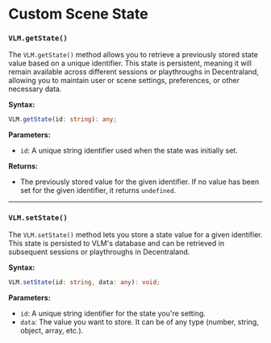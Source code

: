 # Custom Scene State

### `VLM.getState()`

The `VLM.getState()` method allows you to retrieve a previously stored state value based on a unique identifier. This state is persistent, meaning it will remain available across different sessions or playthroughs in Decentraland, allowing you to maintain user or scene settings, preferences, or other necessary data.

**Syntax:**

```typescript
VLM.getState(id: string): any;
```

**Parameters:**
- `id`: A unique string identifier used when the state was initially set.

**Returns:** 
- The previously stored value for the given identifier. If no value has been set for the given identifier, it returns `undefined`.

---

### `VLM.setState()`

The `VLM.setState()` method lets you store a state value for a given identifier. This state is persisted to VLM's database and can be retrieved in subsequent sessions or playthroughs in Decentraland. 

**Syntax:**

```typescript
VLM.setState(id: string, data: any): void;
```

**Parameters:**
- `id`: A unique string identifier for the state you're setting.
- `data`: The value you want to store. It can be of any type (number, string, object, array, etc.).
